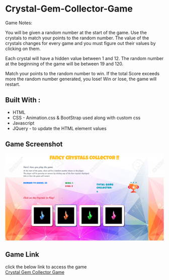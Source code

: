 # Crystal-Gem-Collector-Game
Game Notes: 

You will be given a random number at the start of the game.
Use the crystals to match your points to the random number. 
The value of the crystals changes for every game and you must figure out their values by clicking on them.

Each crystal will have a hidden value between 1 and 12.
The random number at the beginning of the game will be between 19 and 120.

Match your points to the random number to win. If the total Score exceeds more the random number generated, you lose!
Win or lose, the game will restart.

## Built With : 
* HTML 
* CSS - Animation.css & BootStrap used along with custom css 
* Javascript 
* JQuery - to update the HTML element values 

## Game Screenshot 
![Crystals Gem Collector](https://github.com/NVK2016/Crystal-Gem-Collector-Game/blob/master/Crystal-Gem-ScreenShot2.png?raw=true)

## Game Link 
click the below link to access the game 
<br /> 
<a href="https://nvk2016.github.io/Crystal-Gem-Collector-Game/">Crystal Gem Collector Game</a> 

